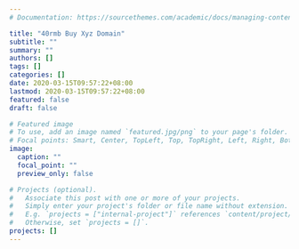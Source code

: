 ```yaml
---
# Documentation: https://sourcethemes.com/academic/docs/managing-content/

title: "40rmb Buy Xyz Domain"
subtitle: ""
summary: ""
authors: []
tags: []
categories: []
date: 2020-03-15T09:57:22+08:00
lastmod: 2020-03-15T09:57:22+08:00
featured: false
draft: false

# Featured image
# To use, add an image named `featured.jpg/png` to your page's folder.
# Focal points: Smart, Center, TopLeft, Top, TopRight, Left, Right, BottomLeft, Bottom, BottomRight.
image:
  caption: ""
  focal_point: ""
  preview_only: false

# Projects (optional).
#   Associate this post with one or more of your projects.
#   Simply enter your project's folder or file name without extension.
#   E.g. `projects = ["internal-project"]` references `content/project/deep-learning/index.md`.
#   Otherwise, set `projects = []`.
projects: []
---
```

